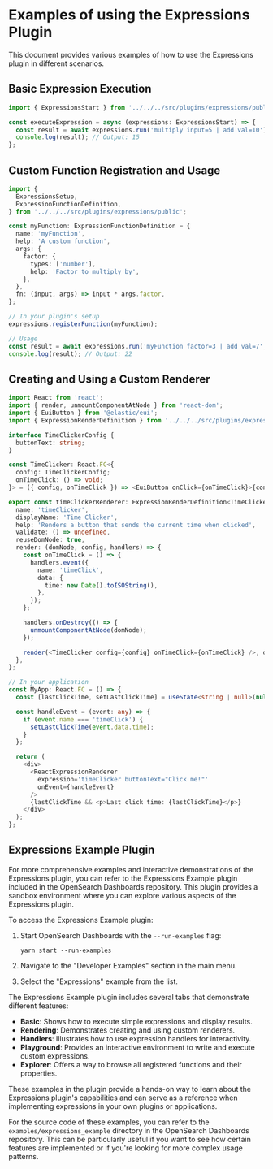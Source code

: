 # Examples of using the Expressions Plugin

This document provides various examples of how to use the Expressions plugin in different scenarios.

## Basic Expression Execution

```typescript
import { ExpressionsStart } from '../../../src/plugins/expressions/public';

const executeExpression = async (expressions: ExpressionsStart) => {
  const result = await expressions.run('multiply input=5 | add val=10');
  console.log(result); // Output: 15
};
```

## Custom Function Registration and Usage

```typescript
import {
  ExpressionsSetup,
  ExpressionFunctionDefinition,
} from '../../../src/plugins/expressions/public';

const myFunction: ExpressionFunctionDefinition = {
  name: 'myFunction',
  help: 'A custom function',
  args: {
    factor: {
      types: ['number'],
      help: 'Factor to multiply by',
    },
  },
  fn: (input, args) => input * args.factor,
};

// In your plugin's setup
expressions.registerFunction(myFunction);

// Usage
const result = await expressions.run('myFunction factor=3 | add val=7', 5);
console.log(result); // Output: 22
```

## Creating and Using a Custom Renderer

```typescript
import React from 'react';
import { render, unmountComponentAtNode } from 'react-dom';
import { EuiButton } from '@elastic/eui';
import { ExpressionRenderDefinition } from '../../../src/plugins/expressions/public';

interface TimeClickerConfig {
  buttonText: string;
}

const TimeClicker: React.FC<{
  config: TimeClickerConfig;
  onTimeClick: () => void;
}> = ({ config, onTimeClick }) => <EuiButton onClick={onTimeClick}>{config.buttonText}</EuiButton>;

export const timeClickerRenderer: ExpressionRenderDefinition<TimeClickerConfig> = {
  name: 'timeClicker',
  displayName: 'Time Clicker',
  help: 'Renders a button that sends the current time when clicked',
  validate: () => undefined,
  reuseDomNode: true,
  render: (domNode, config, handlers) => {
    const onTimeClick = () => {
      handlers.event({
        name: 'timeClick',
        data: {
          time: new Date().toISOString(),
        },
      });
    };

    handlers.onDestroy(() => {
      unmountComponentAtNode(domNode);
    });

    render(<TimeClicker config={config} onTimeClick={onTimeClick} />, domNode, handlers.done);
  },
};

// In your application
const MyApp: React.FC = () => {
  const [lastClickTime, setLastClickTime] = useState<string | null>(null);

  const handleEvent = (event: any) => {
    if (event.name === 'timeClick') {
      setLastClickTime(event.data.time);
    }
  };

  return (
    <div>
      <ReactExpressionRenderer
        expression='timeClicker buttonText="Click me!"'
        onEvent={handleEvent}
      />
      {lastClickTime && <p>Last click time: {lastClickTime}</p>}
    </div>
  );
};
```

## Expressions Example Plugin

For more comprehensive examples and interactive demonstrations of the Expressions plugin, you can refer to the Expressions Example plugin included in the OpenSearch Dashboards repository. This plugin provides a sandbox environment where you can explore various aspects of the Expressions plugin.

To access the Expressions Example plugin:

1. Start OpenSearch Dashboards with the `--run-examples` flag:

   ```
   yarn start --run-examples
   ```

2. Navigate to the "Developer Examples" section in the main menu.

3. Select the "Expressions" example from the list.

The Expressions Example plugin includes several tabs that demonstrate different features:

- **Basic**: Shows how to execute simple expressions and display results.
- **Rendering**: Demonstrates creating and using custom renderers.
- **Handlers**: Illustrates how to use expression handlers for interactivity.
- **Playground**: Provides an interactive environment to write and execute custom expressions.
- **Explorer**: Offers a way to browse all registered functions and their properties.

These examples in the plugin provide a hands-on way to learn about the Expressions plugin's capabilities and can serve as a reference when implementing expressions in your own plugins or applications.

For the source code of these examples, you can refer to the `examples/expressions_example` directory in the OpenSearch Dashboards repository. This can be particularly useful if you want to see how certain features are implemented or if you're looking for more complex usage patterns.
